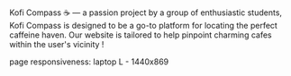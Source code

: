 Kofi Compass ☕
— a passion project by a group of enthusiastic students, Kofi Compass is designed to be a go-to platform for locating the perfect caffeine haven.
Our website is tailored to help pinpoint charming cafes within the user's vicinity ! 

page responsiveness: laptop L - 1440x869

